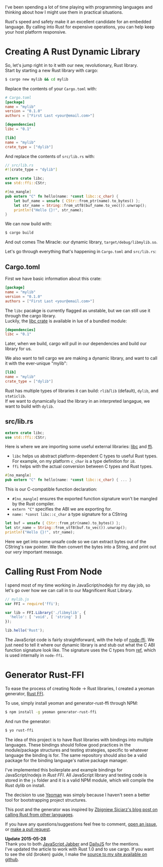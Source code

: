 I've been spending a lot of time playing with programming languages and thinking about how I might use them in practical situations.

Rust's speed and safety make it an excellent candidate for an embedded language. By calling into Rust for expensive operations, you can help keep your host platform responsive.

# Creating A Rust Dynamic Library
So, let's jump right in to it with our new, revolutionary, Rust library.  
Start by starting a new Rust library with cargo:
```bash
$ cargo new mylib && cd mylib
```

Replace the contents of your `Cargo.toml` with:
```toml
# Cargo.toml
[package]
name = "mylib"
version = "0.1.0"
authors = ["First Last <your@email.com>"]

[dependencies]
libc = "0.1"

[lib]
name = "mylib"
crate_type = ["dylib"]
```

And replace the contents of `src/lib.rs` with:
```rust
// src/lib.rs
#![crate_type = "dylib"]

extern crate libc;
use std::ffi::CStr;

#[no_mangle]
pub extern "C" fn hello(name: *const libc::c_char) {
    let buf_name = unsafe { CStr::from_ptr(name).to_bytes() };
    let str_name = String::from_utf8(buf_name.to_vec()).unwrap();
    println!("Hello {}!", str_name);
}
```

We can now build with:
```bash
$ cargo build
```
And out comes The Miracle: our dynamic library, `target/debug/libmylib.so`.

Let's go through everything that's happening in `Cargo.toml` and `src/lib.rs`:

## Cargo.toml
First we have basic information about this crate:
```toml
[package]
name = "mylib"
version = "0.1.0"
authors = ["First Last <your@email.com>"]
```

The `libc` pacakge is currently flagged as unstable, but we can still use it through the cargo library.  
Luckily, the [libc crate](https://crates.io/crates/libc) is available in lue of a bundled module:
```toml
[dependencies]
libc = "0.1"
```
Later, when we build, cargo will pull in our dependencies and build our library for us.

We also want to tell cargo we are making a dynamic library, and want to call it with the ever-unique "mylib": 
```toml
[lib]
name = "mylib"
crate_type = ["dylib"]
```
Rust has multiple types of libraries it can build: `rlib`/`lib` (default), `dylib`, and `staticlib`.  
If we want to dynamically load the library in an interpreted langague, we want to build with `dylib`.

## src/lib.rs
```rust
extern crate libc;
use std::ffi::CStr;
```
Here is where we are importing some useful external libraries: [libc](http://doc.rust-lang.org/libc/libc/index.html) and [ffi](http://doc.rust-lang.org/std/ffi/index.html).
- `libc` helps us abstract platform-dependent C types to useful Rust types. For example, on my platform `c_char` is a type definition for `i8`.
- `ffi` helps with the actual conversion between C types and Rust types.

```rust
#[no_mangle]
pub extern "C" fn hello(name: *const libc::c_char) { ... }
```
This is our C-compatible function declaration:
- `#[no_mangle]` ensures the exported function signature won't be mangled by the Rust compiler.
- `extern "C"` specifies the ABI we are exporting for.
- `name: *const libc::c_char` a type signature for a CString

```rust
let buf = unsafe { CStr::from_ptr(name).to_bytes() };
let str_name = String::from_utf8(buf.to_vec()).unwrap();
println!("Hello {}!", str_name);
```
Here we get into some unsafe code so we can extract bytes out of the CString's raw pointer. We then convert the bytes into a String, and print out our _very_ important message.

# Calling Rust From Node
I spend most of my time working in JavaScript/nodejs for my day job, so let's go over how we can call in to our Magnificent Rust Library.

```js
// mylib.js
var FFI = require('ffi');

var lib = FFI.Library('./libmylib', {
  'hello': [ 'void', [ 'string' ] ]
});

lib.hello('Rust');
```
The JavaScript code is fairly straightforward, with the help of [node-ffi](https://github.com/node-ffi/node-ffi). We just need to tell it where our dynamic library is and stub out what the C ABI function signature look like. The signature uses the C types from [ref](http://tootallnate.github.io/ref/), which is used internally in `node-ffi`.

# Generator Rust-FFI
To ease the process of creating Node -> Rust libraries, I created a yeoman generator, [Rust FFI](https://github.com/oppenlander/generator-rust-ffi).

To use, simply install yeoman and generator-rust-ffi through NPM:
```bash
$ npm install -g yeoman generator-rust-ffi
```
And run the generator:
```bash
$ yo rust-ffi
```

The idea of this project is to have Rust libraries with bindings into multiple languages. These bindings should follow good practices in the module/package structures and testing strategies, specific to whatever language the binding is for. The same repository should also be a valid package for the binding language's native package manager.

I've implemented this boilerplate and example bindings for JavaScript/nodejs in *Rust FFI*. All JavaScript library and testing code is stored in the `js` folder and it is a valid NPM module, which will compile the Rust dylib on install.

The decision to use [Yeoman](http://yeoman.io/) was simply because I haven't seen a better tool for bootstrapping project structures.

This post and the generator was inspired by [Zbigniew Siciarz's blog post on calling Rust from other languages](https://siciarz.net/24-days-of-rust-calling-rust-from-other-languages/).

If you have any questions/suggestions feel free to comment, [open an issue](https://github.com/oppenlander/generator-rust-ffi/issues), or [make a pull request](https://github.com/oppenlander/generator-rust-ffi/pulls).

__Update 2015-05-28__  
Thank you to both [JavaScript Jabber](http://devchat.tv/js-jabber/161-jsj-rust-with-david-herman) and [DailyJS](http://dailyjs.com/2015/04/14/1419-node-roundup/) for the mentions.  
I've updated the article to work with Rust 1.0 and to use cargo. If you want to see the old (broken) guide, I make the [source to my site available on github](https://github.com/oppenlander/oppenlanderme/blob/3459b59c2ea117c2a9b99a154fd1c468382136a0/public/articles/rust-ffi.md). 
